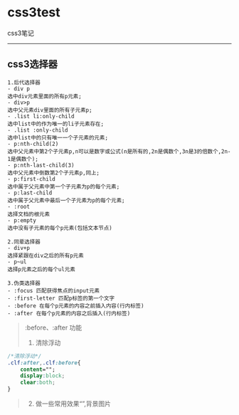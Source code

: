 # css3test
css3笔记

-------------------------

## css3选择器
	1.后代选择器
	- div p
	选中div元素里面的所有p元素;
	- div>p
	选中父元素div里面的所有子元素p;
	- .list li:only-child
	选中list中的作为唯一的li子元素存在;
	- .list :only-child
	选中list中的只有唯一一个子元素的元素;
	- p:nth-child(2)
	选中父元素中第2个子元素p,n可以是数字或公式(n是所有的,2n是偶数个,3n是3的倍数个,2n-1是偶数个);
	- p:nth-last-child(3)
	选中父元素中倒数第2个子元素p,同上;
	- p:first-child
	选中属于父元素中第一个子元素为p的每个元素;
	- p:last-child
	选中属于父元素中最后一个子元素为p的每个元素;
	- :root
	选择文档的根元素 
	- p:empty
	选中没有子元素的每个p元素(包括文本节点)
	
	2.同辈选择器
	- div+p
	选择紧跟在div之后的所有p元素
	- p~ul
	选择p元素之后的每个ul元素
	
	3.伪类选择器
	- :focus 匹配获得焦点的input元素
	- :first-letter 匹配p标签的第一个文字
	- :before 在每个p元素的内容之前插入内容(行内标签)
	- :after 在每个p元素的内容之后插入(行内标签)

> :before、:after 功能
> 1. 清除浮动
```css
/*清除浮动*/
.clf:after,.clf:before{
	content="";
	display:block;
	clear:both;
}
```
> 2. 做一些常用效果“”,背景图片






